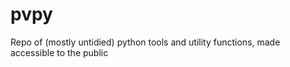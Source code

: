 pvpy
====

Repo of (mostly untidied) python tools and utility functions, made accessible to the public